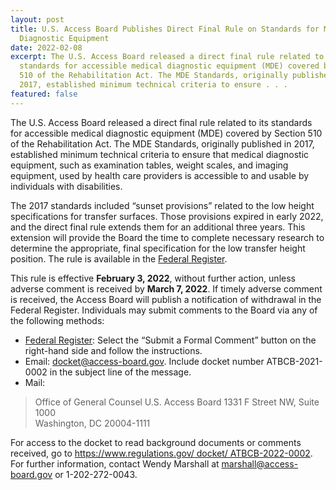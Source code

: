 ```yaml
---
layout: post
title: U.S. Access Board Publishes Direct Final Rule on Standards for Medical
  Diagnostic Equipment
date: 2022-02-08
excerpt: The U.S. Access Board released a direct final rule related to its
  standards for accessible medical diagnostic equipment (MDE) covered by Section
  510 of the Rehabilitation Act. The MDE Standards, originally published in
  2017, established minimum technical criteria to ensure . . .
featured: false
---
```

The U.S. Access Board released a direct final rule related to its standards for accessible medical diagnostic equipment (MDE) covered by Section 510 of the Rehabilitation Act. The MDE Standards, originally published in 2017, established minimum technical criteria to ensure that medical diagnostic equipment, such as examination tables, weight scales, and imaging equipment, used by health care providers is accessible to and usable by individuals with disabilities.

The 2017 standards included “sunset provisions” related to the low height specifications for transfer surfaces. Those provisions expired in early 2022, and the direct final rule extends them for an additional three years. This extension will provide the Board the time to complete necessary research to determine the appropriate, final specification for the low transfer height position. The rule is available in the [Federal Register](https://www.federalregister.gov/documents/2022/02/03/2022-02133/standards-for-accessible-medical-diagnostic-equipment).

This rule is effective **February 3, 2022**, without further action, unless adverse comment is received by **March 7, 2022**. If timely adverse comment is received, the Access Board will publish a notification of withdrawal in the Federal Register. Individuals may submit comments to the Board via any of the following methods:

* [Federal Register](https://www.federalregister.gov/documents/2022/02/03/2022-02133/standards-for-accessible-medical-diagnostic-equipment): Select the “Submit a Formal Comment” button on the right-hand side and follow the instructions.
* Email: [docket@access-board.gov](mailto:docket@access-board.gov). Include docket number ATBCB-2021-0002 in the subject line of the message.
* Mail:

> Office of General Counsel
> U.S. Access Board
> 1331 F Street NW, Suite 1000\
> Washington, DC 20004-1111

For access to the docket to read background documents or comments received, go to [https://www.regulations.gov/ docket/ ATBCB-2022-0002](https://www.regulations.gov/docket/ATBCB-2022-0002). For further information, contact Wendy Marshall at [marshall@access-board.gov](mailto:marshall@access-board.gov) or 1-202-272-0043.